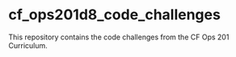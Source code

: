# cf_ops201d8_code_challenges
This repository contains the code challenges from the CF Ops 201 Curriculum.